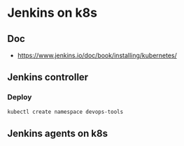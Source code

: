 # Jenkins on k8s

## Doc

- https://www.jenkins.io/doc/book/installing/kubernetes/

## Jenkins controller

### Deploy

```bash
kubectl create namespace devops-tools
```

## Jenkins agents on k8s

